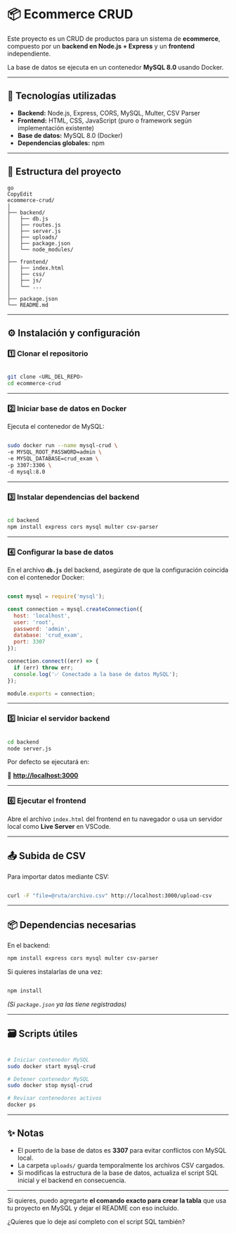 # 📦 Ecommerce CRUD

Este proyecto es un CRUD de productos para un sistema de **ecommerce**, compuesto por un **backend en Node.js + Express** y un **frontend** independiente.

La base de datos se ejecuta en un contenedor **MySQL 8.0** usando Docker.

---

## 🚀 Tecnologías utilizadas

- **Backend:** Node.js, Express, CORS, MySQL, Multer, CSV Parser
- **Frontend:** HTML, CSS, JavaScript (puro o framework según implementación existente)
- **Base de datos:** MySQL 8.0 (Docker)
- **Dependencias globales:** npm

---

## 📂 Estructura del proyecto

```
go
CopyEdit
ecommerce-crud/
│
├── backend/
│   ├── db.js
│   ├── routes.js
│   ├── server.js
│   ├── uploads/
│   ├── package.json
│   └── node_modules/
│
├── frontend/
│   ├── index.html
│   ├── css/
│   ├── js/
│   └── ...
│
├── package.json
└── README.md

```

---

## ⚙️ Instalación y configuración

### 1️⃣ Clonar el repositorio

```bash

git clone <URL_DEL_REPO>
cd ecommerce-crud

```

---

### 2️⃣ Iniciar base de datos en Docker

Ejecuta el contenedor de MySQL:

```bash

sudo docker run --name mysql-crud \
-e MYSQL_ROOT_PASSWORD=admin \
-e MYSQL_DATABASE=crud_exam \
-p 3307:3306 \
-d mysql:8.0

```

---

### 3️⃣ Instalar dependencias del backend

```bash

cd backend
npm install express cors mysql multer csv-parser

```

---

### 4️⃣ Configurar la base de datos

En el archivo **`db.js`** del backend, asegúrate de que la configuración coincida con el contenedor Docker:

```jsx

const mysql = require('mysql');

const connection = mysql.createConnection({
  host: 'localhost',
  user: 'root',
  password: 'admin',
  database: 'crud_exam',
  port: 3307
});

connection.connect((err) => {
  if (err) throw err;
  console.log('✅ Conectado a la base de datos MySQL');
});

module.exports = connection;

```

---

### 5️⃣ Iniciar el servidor backend

```bash

cd backend
node server.js

```

Por defecto se ejecutará en:

📍 [**http://localhost:3000**](http://localhost:3000/)

---

### 6️⃣ Ejecutar el frontend

Abre el archivo `index.html` del frontend en tu navegador o usa un servidor local como **Live Server** en VSCode.

---

## 📤 Subida de CSV

Para importar datos mediante CSV:

```bash

curl -F "file=@ruta/archivo.csv" http://localhost:3000/upload-csv

```

---

## 📦 Dependencias necesarias

En el backend:

```bash
npm install express cors mysql multer csv-parser

```

Si quieres instalarlas de una vez:

```bash

npm install

```

*(Si `package.json` ya las tiene registradas)*

---

## 🗃 Scripts útiles

```bash

# Iniciar contenedor MySQL
sudo docker start mysql-crud

# Detener contenedor MySQL
sudo docker stop mysql-crud

# Revisar contenedores activos
docker ps

```

---

## ✨ Notas

- El puerto de la base de datos es **3307** para evitar conflictos con MySQL local.
- La carpeta `uploads/` guarda temporalmente los archivos CSV cargados.
- Si modificas la estructura de la base de datos, actualiza el script SQL inicial y el backend en consecuencia.

---

Si quieres, puedo agregarte **el comando exacto para crear la tabla** que usa tu proyecto en MySQL y dejar el README con eso incluido.

¿Quieres que lo deje así completo con el script SQL también?
